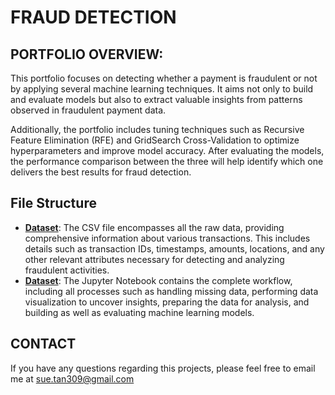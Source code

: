 # FRAUD DETECTION 

## PORTFOLIO OVERVIEW: 
This portfolio focuses on detecting whether a payment is fraudulent or not by applying several machine learning techniques. It aims not only to build and evaluate models but also to extract valuable insights from patterns observed in fraudulent payment data.

Additionally, the portfolio includes tuning techniques such as Recursive Feature Elimination (RFE) and GridSearch Cross-Validation to optimize hyperparameters and improve model accuracy.
After evaluating the models, the performance comparison between the three will help identify which one delivers the best results for fraud detection.

## File Structure  
- [**Dataset**](https://github.com/SueTan309/Fraud-Detection/blob/master/fraud_detection.csv): The CSV file encompasses all the raw data, providing comprehensive information about various transactions. This includes details such as transaction IDs, timestamps, amounts, locations, and any other relevant attributes necessary for detecting and analyzing fraudulent activities.
- [**Dataset**](https://github.com/SueTan309/Fraud-Detection/blob/master/Fraud%20Detection%20Analysis.ipynb): The Jupyter Notebook contains the complete workflow, including all processes such as handling missing data, performing data visualization to uncover insights, preparing the data for analysis, and building as well as evaluating machine learning models.

## CONTACT
If you have any questions regarding this projects, please feel free to email me at sue.tan309@gmail.com
